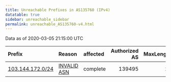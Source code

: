 ```yaml
---
title: Unreachable Prefixes in AS135760 (IPv4)
datatable: true
sidebar: unreachable_sidebar
permalink: unreachable_AS135760-v4.html
---
```


Data as of 2020-03-05 21:15:00 UTC


<div class="datatable-begin"></div>

| Prefix                                                     | Reason                                                                                                   | affected   |   Authorized AS |   MaxLength | Anchor                                       |   unreachable /24s |
|:-----------------------------------------------------------|:---------------------------------------------------------------------------------------------------------|:-----------|----------------:|------------:|:---------------------------------------------|-------------------:|
| [103.144.172.0/24](https://stat.ripe.net/103.144.172.0/24) | [INVALID ASN](https://rpki-validator.ripe.net/announcement-preview?asn=AS135760&prefix=103.144.172.0/24) | complete   |          139495 |          24 | [APNIC](unreachable_APNIC_RPKI_Root-v4.html) |                  1 |

<div class="datatable-end"></div>